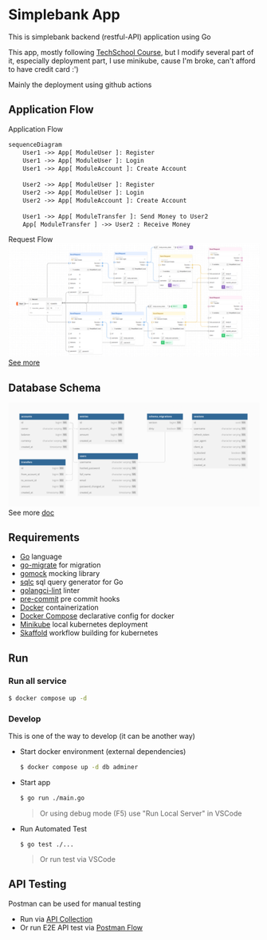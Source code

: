 # Simplebank App
This is simplebank backend (restful-API) application using Go

This app, mostly following [TechSchool Course](https://github.com/techschool), but I modify several part of it, especially deployment part, I use minikube, cause I'm broke, can't afford to have credit card :')

Mainly the deployment using github actions

## Application Flow
Application Flow

```mermaid
sequenceDiagram
    User1 ->> App[ ModuleUser ]: Register
    User1 ->> App[ ModuleUser ]: Login
    User1 ->> App[ ModuleAccount ]: Create Account

    User2 ->> App[ ModuleUser ]: Register
    User2 ->> App[ ModuleUser ]: Login
    User2 ->> App[ ModuleAccount ]: Create Account

    User1 ->> App[ ModuleTransfer ]: Send Money to User2
    App[ ModuleTransfer ] ->> User2 : Receive Money
```
Request Flow
![Request Flow](doc/img/flow.png)
[See more](https://www.postman.com/security-administrator-49084942/workspace/my-public-workspace/flow/64dda6cbefa5e00038c7afec)


## Database Schema
![Database schema](doc/img/db.png)
See more [doc](https://dbdocs.io/laba.dummy1/simplebank)

## Requirements
- [Go](https://go.dev/) language
- [go-migrate](https://github.com/golang-migrate/migrate) for migration
- [gomock](https://github.com/uber-go/mock) mocking library
- [sqlc](https://sqlc.dev/) sql query generator for Go
- [golangci-lint](https://golangci-lint.run/) linter
- [pre-commit](https://pre-commit.com/) pre commit hooks
- [Docker](https://www.docker.com/) containerization
- [Docker Compose](https://docs.docker.com/compose/) declarative config for docker
- [Minikube](https://minikube.sigs.k8s.io/docs/start/) local kubernetes deployment
- [Skaffold](https://skaffold.dev/) workflow building for kubernetes

## Run
### Run all service
```sh
$ docker compose up -d
```
### Develop
This is one of the way to develop (it can be another way)
- Start docker environment (external dependencies)
    ```sh
    $ docker compose up -d db adminer
    ```
- Start app
    ```sh
    $ go run ./main.go
    ```
    > Or using debug mode (F5) use "Run Local Server" in VSCode
- Run Automated Test
    ```
    $ go test ./...
    ```
    > Or run test via VSCode

## API Testing
Postman can be used for manual testing
- Run via [API Collection](https://www.postman.com/security-administrator-49084942/workspace/my-public-workspace/collection/28977325-d9e66c38-9472-46a8-b41c-16cf3b02a912?action=share&creator=28977325&active-environment=28977325-6493092b-46e6-4de5-a4c2-d7a72add3afe)
- Or run E2E API test via [Postman Flow](https://www.postman.com/security-administrator-49084942/workspace/my-public-workspace/flow/64dda6cbefa5e00038c7afec)
